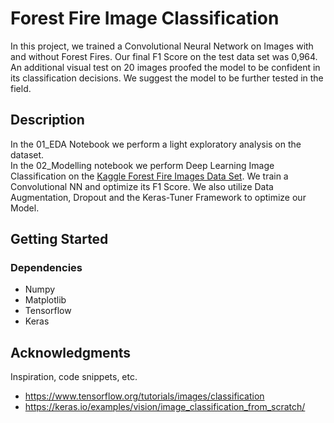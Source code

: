 # Forest Fire Image Classification

In this project, we trained a Convolutional Neural Network on Images with and without Forest Fires. Our final F1 Score on the test data set was 0,964. An additional visual test on 20 images proofed the model to be confident in its classification decisions. We suggest the model to be further tested in the field.

## Description

In the 01_EDA Notebook we perform a light exploratory analysis on the dataset. \
In the 02_Modelling notebook we perform Deep Learning Image Classification on the [Kaggle Forest Fire Images Data Set](https://www.kaggle.com/datasets/mohnishsaiprasad/forest-fire-images).
We train a Convolutional NN and optimize its F1 Score.
We also utilize Data Augmentation, Dropout and the Keras-Tuner Framework to optimize our Model.

## Getting Started

### Dependencies

* Numpy
* Matplotlib
* Tensorflow
* Keras

## Acknowledgments

Inspiration, code snippets, etc.
*   https://www.tensorflow.org/tutorials/images/classification
*   https://keras.io/examples/vision/image_classification_from_scratch/
